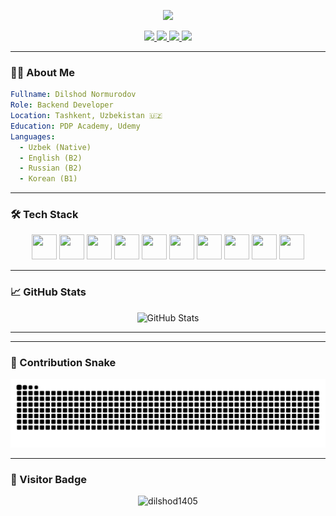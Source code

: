<!-- Animated Header -->
<p align="center">
  <img src="https://capsule-render.vercel.app/api?type=waving&color=gradient&height=200&section=header&text=Hello%20I'm%20Dilshod%20👋&fontSize=40&fontAlignY=35" />
</p>

<!-- Social Media Icons -->
<p align="center">
  <a href="https://www.linkedin.com/in/dilshod-normurodov-0b886824b/">
    <img src="https://img.shields.io/badge/LinkedIn-0077B5?style=for-the-badge&logo=linkedin&logoColor=white" />
  </a>
  <a href="https://t.me/architect_developer">
    <img src="https://img.shields.io/badge/Telegram-2CA5E0?style=for-the-badge&logo=telegram&logoColor=white" />
  </a>
  <a href="https://www.instagram.com/shod_developer">
    <img src="https://img.shields.io/badge/Instagram-E4405F?style=for-the-badge&logo=instagram&logoColor=white" />
  </a>
  <a href="https://www.youtube.com/@shod_developer">
    <img src="https://img.shields.io/badge/YouTube-E4405F?style=for-the-badge&logo=youtube&logoColor=white" />
  </a>
</p>

---

### 👨‍💻 About Me

```yaml
Fullname: Dilshod Normurodov
Role: Backend Developer
Location: Tashkent, Uzbekistan 🇺🇿
Education: PDP Academy, Udemy
Languages:
  - Uzbek (Native)
  - English (B2)
  - Russian (B2)
  - Korean (B1)
```

---

### 🛠️ Tech Stack

<p align="center">
  <img src="https://cdn.jsdelivr.net/gh/devicons/devicon/icons/python/python-original.svg" width="40" height="40"/>
  <img src="https://cdn.jsdelivr.net/gh/devicons/devicon/icons/java/java-original.svg" width="40" height="40"/>
  <img src="https://cdn.jsdelivr.net/gh/devicons/devicon/icons/spring/spring-original.svg" width="40" height="40"/>
  <img src="https://cdn.jsdelivr.net/gh/devicons/devicon/icons/fastapi/fastapi-original.svg" width="40" height="40"/>
  <img src="https://cdn.jsdelivr.net/gh/devicons/devicon/icons/django/django-plain.svg" width="40" height="40"/>
  <img src="https://cdn.jsdelivr.net/gh/devicons/devicon/icons/nextjs/nextjs-original.svg" width="40" height="40"/>
  <img src="https://cdn.jsdelivr.net/gh/devicons/devicon/icons/react/react-original.svg" width="40" height="40"/>
  <img src="https://cdn.jsdelivr.net/gh/devicons/devicon/icons/postgresql/postgresql-original.svg" width="40" height="40"/>
  <img src="https://cdn.jsdelivr.net/gh/devicons/devicon/icons/docker/docker-original.svg" width="40" height="40"/>
  <img src="https://cdn.jsdelivr.net/gh/devicons/devicon/icons/rabbitmq/rabbitmq-original.svg" width="40" height="40"/>
</p>

---

### 📈 GitHub Stats

<p align="center">
  <img src="https://github-readme-stats.vercel.app/api?username=dilshod1405&show_icons=true&theme=radical" alt="GitHub Stats" />
</p>

---

<!--### 📂 Latest Repositories-->

<!-- START_SECTION:repos
- [edvent-service](https://github.com/dilshod1405/edvent-service) - ⭐ 1 | Server side of Edvent online learning platform
- [edvent.uz](https://github.com/dilshod1405/edvent.uz) - ⭐ 1 | Online learning platform frontend side in Next.js
- [edvent-chat](https://github.com/dilshod1405/edvent-chat) - ⭐ 0 | Chatting service between support teachers and students for every lesson. This service is developed in node.js
END_SECTION:repos -->

---

### 🐍 Contribution Snake

![Snake animation](https://github.com/dilshod1405/dilshod1405/blob/output/github-contribution-grid-snake.svg)

---

### 👀 Visitor Badge

<p align="center">
  <img src="https://komarev.com/ghpvc/?username=dilshod1405&label=Profile%20views&color=0e75b6&style=flat" alt="dilshod1405" />
</p>
